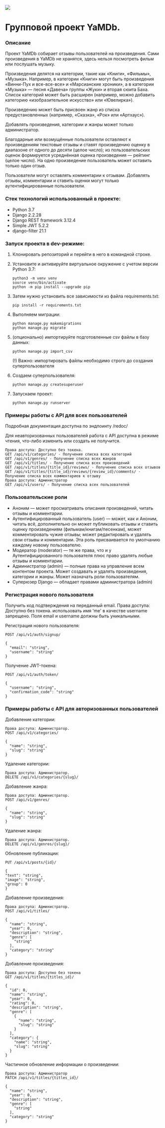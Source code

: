 ![](https://github.com/github/docs/actions/workflows/yamdb_workflow.yml/badge.svg)

# Групповой проект YaMDb.

### Описание
Проект YaMDb собирает отзывы пользователей на произведения. Сами произведения в YaMDb не хранятся, здесь нельзя посмотреть фильм или послушать музыку.

Произведения делятся на категории, такие как «Книги», «Фильмы», «Музыка». Например, в категории «Книги» могут быть произведения «Винни-Пух и все-все-все» и «Марсианские хроники», а в категории «Музыка» — песня «Давеча» группы «Жуки» и вторая сюита Баха. Список категорий может быть расширен (например, можно добавить категорию «изобразительное искусство» или «Ювелирка»). 

Произведению может быть присвоен жанр из списка предустановленных (например, «Сказка», «Рок» или «Артхаус»).

Добавлять произведения, категории и жанры может только администратор.

Благодарные или возмущённые пользователи оставляют к произведениям текстовые отзывы и ставят произведению оценку в диапазоне от одного до десяти (целое число); из пользовательских оценок формируется усреднённая оценка произведения — рейтинг (целое число). На одно произведение пользователь может оставить только один отзыв.

Пользователи могут оставлять комментарии к отзывам.
Добавлять отзывы, комментарии и ставить оценки могут только аутентифицированные пользователи.

### Стек технологий использованный в проекте:
* Python 3.7
* Django 2.2.28
* Django REST framework 3.12.4
* Simple JWT 5.2.2
* django-filter 21.1
 

### Запуск проекта в dev-режиме:
1. Клонировать репозиторий и перейти в него в командной строке.
2. Установите и активируйте виртуальное окружение c учетом версии Python 3.7:

    ```
    python3 -m venv venv
    source venv/bin/activate
    python -m pip install --upgrade pip
    ```

3. Затем нужно установить все зависимости из файла requirements.txt:

    ```
    pip install -r requirements.txt
    ```

4. Выполняем миграции:

    ```
    python manage.py makemigrations
    python manage.py migrate
    ```

5. (опционально) импортируйте подготовленные csv файлы в базу данных:

    ```
    python manage.py import_csv
    ```
    (!) Важно: импортировать файлы необходимо строго до создания суперпользователя
6. Создаем суперпользователя:

    ```
    python manage.py createsuperuser
    ```

7. Запускаем проект:

    ```
    python manage.py runserver
    ```

### Примеры работы с API для всех пользователей
Подробная документация доступна по эндпоинту /redoc/

Для неавторизованных пользователей работа с API доступна в режиме чтения, что-либо изменить или создать не получится.

```
Права доступа: Доступно без токена.
GET /api/v1/categories/ - Получение списка всех категорий
GET /api/v1/genres/ - Получение списка всех жанров
GET /api/v1/titles/ - Получение списка всех произведений
GET /api/v1/titles/{title_id}/reviews/ - Получение списка всех отзывов
GET /api/v1/titles/{title_id}/reviews/{review_id}/comments/ - Получение списка всех комментариев к отзыву
Права доступа: Администратор
GET /api/v1/users/ - Получение списка всех пользователей
```

### Пользовательские роли

* Аноним — может просматривать описания произведений, читать отзывы и комментарии.
* Аутентифицированный пользователь (user) — может, как и Аноним, читать всё, дополнительно он может публиковать отзывы и ставить оценку произведениям (фильмам/книгам/песенкам), может комментировать чужие отзывы; может редактировать и удалять свои отзывы и комментарии. Эта роль присваивается по умолчанию каждому новому пользователю.
* Модератор (moderator) — те же права, что и у Аутентифицированного пользователя плюс право удалять любые отзывы и комментарии.
* Администратор (admin) — полные права на управление всем контентом проекта. Может создавать и удалять произведения, категории и жанры. Может назначать роли пользователям.
* Суперюзер Django — обладает правами администратора (admin)

### Регистрация нового пользователя
Получить код подтверждения на переданный email. Права доступа: Доступно без токена. использовать имя 'me' в качестве username запрещено. Поля email и username должны быть уникальными.

Регистрация нового пользователя:
```
POST /api/v1/auth/signup/
```
```
{
  "email": "string",
  "username": "string"
}
```

Получение JWT-токена:
```
POST /api/v1/auth/token/
```
```
{
  "username": "string",
  "confirmation_code": "string"
}
```

### Примеры работы с API для авторизованных пользователей
Добавление категории:
```
Права доступа: Администратор.
POST /api/v1/categories/
```
```
{
  "name": "string",
  "slug": "string"
}
```

Удаление категории:
```
Права доступа: Администратор.
DELETE /api/v1/categories/{slug}/
```

Добавление жанра:
```
Права доступа: Администратор.
POST /api/v1/genres/
```
```
{
  "name": "string",
  "slug": "string"
}
```

Удаление жанра:
```
Права доступа: Администратор.
DELETE /api/v1/genres/{slug}/
```

Обновление публикации:
```
PUT /api/v1/posts/{id}/
```
```
{
"text": "string",
"image": "string",
"group": 0
}
```

Добавление произведения:
```
Права доступа: Администратор. 
POST /api/v1/titles/
```
```
{
  "name": "string",
  "year": 0,
  "description": "string",
  "genre": [
    "string"
  ],
  "category": "string"
}
```

Добавление произведения:
```
Права доступа: Доступно без токена
GET /api/v1/titles/{titles_id}/
```
```
{
  "id": 0,
  "name": "string",
  "year": 0,
  "rating": 0,
  "description": "string",
  "genre": [
    {
      "name": "string",
      "slug": "string"
    }
  ],
  "category": {
    "name": "string",
    "slug": "string"
  }
}
```

Частичное обновление информации о произведении:
```
Права доступа: Администратор
PATCH /api/v1/titles/{titles_id}/
```
```
{
  "name": "string",
  "year": 0,
  "description": "string",
  "genre": [
    "string"
  ],
  "category": "string"
}
```

